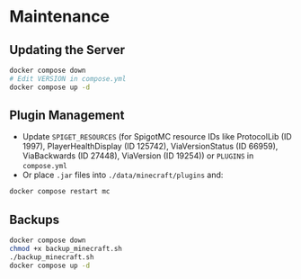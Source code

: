 # Maintenance

## Updating the Server

```bash
docker compose down
# Edit VERSION in compose.yml
docker compose up -d
````

## Plugin Management

* Update `SPIGET_RESOURCES` (for SpigotMC resource IDs like ProtocolLib (ID 1997), PlayerHealthDisplay (ID 125742), ViaVersionStatus (ID 66959), ViaBackwards (ID 27448), ViaVersion (ID 19254)) or `PLUGINS` in `compose.yml`
* Or place `.jar` files into `./data/minecraft/plugins` and:

```bash
docker compose restart mc
```

## Backups

```bash
docker compose down
chmod +x backup_minecraft.sh
./backup_minecraft.sh
docker compose up -d
```
